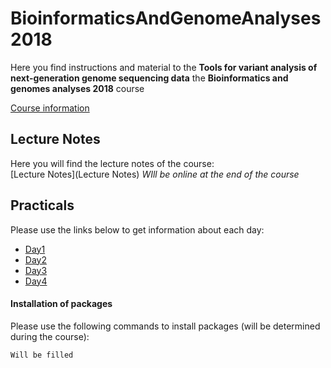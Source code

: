 # BioinformaticsAndGenomeAnalyses2018

Here you find instructions and material to the **Tools for variant analysis of next-generation genome sequencing data** the **Bioinformatics and genomes analyses 2018** course

[Course information](https://webext.pasteur.fr/tekaia/BCGAIPT2018/BCGAIPT2018_Prog.html)

## Lecture Notes
Here you will find the lecture notes of the course:<br/>
[Lecture Notes](Lecture Notes) *WIll be online at the end of the course*

## Practicals
Please use the links below to get information about each day:

* [Day1](day1)
* [Day2](day2)
* [Day3](day3)
* [Day4](day4)

#### Installation of packages
Please use the following commands to install packages (will be determined during the course):

```
Will be filled
```